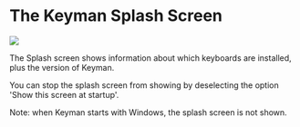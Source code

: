 # The Keyman Splash Screen

![](desktop_images/setup-click3.png)

The Splash screen shows information about which keyboards are installed,
plus the version of Keyman.

You can stop the splash screen from showing by deselecting the option
'Show this screen at startup'.

Note: when Keyman starts with Windows, the splash screen is not shown.
